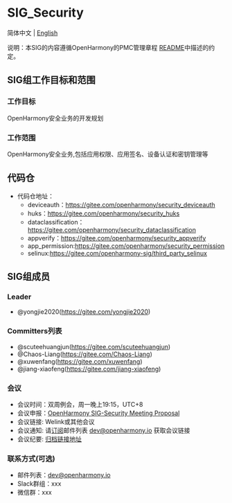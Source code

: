 # SIG_Security
简体中文 | [English](./sig_security.md)

说明：本SIG的内容遵循OpenHarmony的PMC管理章程 [README](/zh/pmc.md)中描述的约定。

## SIG组工作目标和范围

### 工作目标
OpenHarmony安全业务的开发规划

### 工作范围
OpenHarmony安全业务,包括应用权限、应用签名、设备认证和密钥管理等

## 代码仓
- 代码仓地址：
  - deviceauth：https://gitee.com/openharmony/security_deviceauth
  - huks：https://gitee.com/openharmony/security_huks
  - dataclassification：https://gitee.com/openharmony/security_dataclassification
  - appverify：https://gitee.com/openharmony/security_appverify
  - app_permission:https://gitee.com/openharmony/security_permission
  - selinux:https://gitee.com/openharmony-sig/third_party_selinux

## SIG组成员

### Leader
- @yongjie2020(https://gitee.com/yongjie2020)

### Committers列表
- @scuteehuangjun(https://gitee.com/scuteehuangjun)
- @Chaos-Liang(https://gitee.com/Chaos-Liang)
- @xuwenfang(https://gitee.com/xuwenfang)
- @jiang-xiaofeng(https://gitee.com/jiang-xiaofeng)

### 会议
 - 会议时间：双周例会，周一晚上19:15，UTC+8
 - 会议申报：[OpenHarmony SIG-Security Meeting Proposal](https://shimo.im/sheets/g69CCHwg3QhTDVQc/MODOC)
 - 会议链接: Welink或其他会议
 - 会议通知: 请[订阅](https://lists.openatom.io/postorius/lists/dev.openharmony.io)邮件列表 dev@openharmony.io 获取会议链接
 - 会议纪要: [归档链接地址](https://gitee.com/openharmony-sig/sig-content)

### 联系方式(可选)

- 邮件列表：dev@openharmony.io
- Slack群组：xxx
- 微信群：xxx
